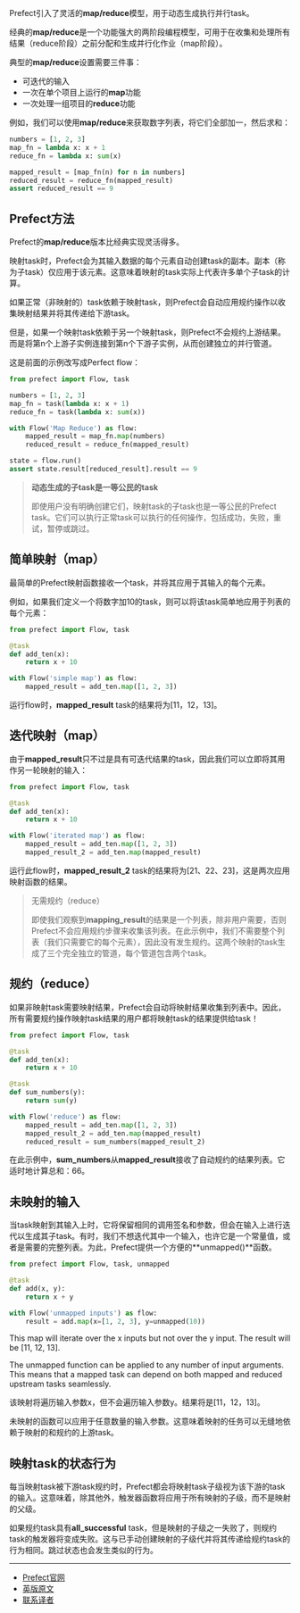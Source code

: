 Prefect引入了灵活的**map/reduce**模型，用于动态生成执行并行task。

经典的**map/reduce**是一个功能强大的两阶段编程模型，可用于在收集和处理所有结果（reduce阶段）之前分配和生成并行化作业（map阶段）。

典型的**map/reduce**设置需要三件事：

 - 可迭代的输入
 - 一次在单个项目上运行的**map**功能
 - 一次处理一组项目的**reduce**功能

例如，我们可以使用**map/reduce**来获取数字列表，将它们全部加一，然后求和：

````Python
numbers = [1, 2, 3]
map_fn = lambda x: x + 1
reduce_fn = lambda x: sum(x)

mapped_result = [map_fn(n) for n in numbers]
reduced_result = reduce_fn(mapped_result)
assert reduced_result == 9
````

## Prefect方法

Prefect的**map/reduce**版本比经典实现灵活得多。

映射task时，Prefect会为其输入数据的每个元素自动创建task的副本。副本（称为子task）仅应用于该元素。这意味着映射的task实际上代表许多单个子task的计算。

如果正常（非映射的）task依赖于映射task，则Prefect会自动应用规约操作以收集映射结果并将其传递给下游task。

但是，如果一个映射task依赖于另一个映射task，则Prefect不会规约上游结果。而是将第n个上游子实例连接到第n个下游子实例，从而创建独立的并行管道。

这是前面的示例改写成Perfect flow：

````Python
from prefect import Flow, task

numbers = [1, 2, 3]
map_fn = task(lambda x: x + 1)
reduce_fn = task(lambda x: sum(x))

with Flow('Map Reduce') as flow:
    mapped_result = map_fn.map(numbers)
    reduced_result = reduce_fn(mapped_result)

state = flow.run()
assert state.result[reduced_result].result == 9
````

> 
> **动态生成的子task是一等公民的task**
>
> 即使用户没有明确创建它们，映射task的子task也是一等公民的Prefect task。它们可以执行正常task可以执行的任何操作，包括成功，失败，重试，暂停或跳过。
> 

## 简单映射（map）

最简单的Prefect映射函数接收一个task，并将其应用于其输入的每个元素。

例如，如果我们定义一个将数字加10的task，则可以将该task简单地应用于列表的每个元素：

````Python
from prefect import Flow, task

@task
def add_ten(x):
    return x + 10

with Flow('simple map') as flow:
    mapped_result = add_ten.map([1, 2, 3])
````

运行flow时，**mapped_result** task的结果将为[11，12，13]。

## 迭代映射（map）

由于**mapped_result**只不过是具有可迭代结果的task，因此我们可以立即将其用作另一轮映射的输入：

````Python
from prefect import Flow, task

@task
def add_ten(x):
    return x + 10

with Flow('iterated map') as flow:
    mapped_result = add_ten.map([1, 2, 3])
    mapped_result_2 = add_ten.map(mapped_result)
````

运行此flow时，**mapped_result_2** task的结果将为[21、22、23]，这是两次应用映射函数的结果。

> 
> 无需规约（reduce）
> 
> 即使我们观察到**mapping_result**的结果是一个列表，除非用户需要，否则Prefect不会应用规约步骤来收集该列表。在此示例中，我们不需要整个列表（我们只需要它的每个元素），因此没有发生规约。这两个映射的task生成了三个完全独立的管道，每个管道包含两个task。
> 

## 规约（reduce）

如果非映射task需要映射结果，Prefect会自动将映射结果收集到列表中。因此，所有需要规约操作映射task结果的用户都将映射task的结果提供给task！

````Python
from prefect import Flow, task

@task
def add_ten(x):
    return x + 10

@task
def sum_numbers(y):
    return sum(y)

with Flow('reduce') as flow:
    mapped_result = add_ten.map([1, 2, 3])
    mapped_result_2 = add_ten.map(mapped_result)
    reduced_result = sum_numbers(mapped_result_2)
````

在此示例中，**sum_numbers**从**mapped_result**接收了自动规约的结果列表。它适时地计算总和：66。

## 未映射的输入

当task映射到其输入上时，它将保留相同的调用签名和参数，但会在输入上进行迭代以生成其子task。有时，我们不想迭代其中一个输入，也许它是一个常量值，或者是需要的完整列表。为此，Prefect提供一个方便的**unmapped()**函数。

````Python
from prefect import Flow, task, unmapped

@task
def add(x, y):
    return x + y

with Flow('unmapped inputs') as flow:
    result = add.map(x=[1, 2, 3], y=unmapped(10))
````
This map will iterate over the x inputs but not over the y input. The result will be [11, 12, 13].

The unmapped function can be applied to any number of input arguments. This means that a mapped task can depend on both mapped and reduced upstream tasks seamlessly.

该映射将遍历输入参数x，但不会遍历输入参数y。结果将是[11，12，13]。

未映射的函数可以应用于任意数量的输入参数。这意味着映射的任务可以无缝地依赖于映射的和规约的上游task。

## 映射task的状态行为

每当映射task被下游task规约时，Prefect都会将映射task子级视为该下游的task的输入。这意味着，除其他外，触发器函数将应用于所有映射的子级，而不是映射的父级。

如果规约task具有**all_successful** task，但是映射的子级之一失败了，则规约task的触发器将变成失败。这与已手动创建映射的子级代并将其传递给规约task的行为相同。跳过状态也会发生类似的行为。

***

- [Prefect官网](https://www.prefect.io/)
- [英版原文](https://docs.prefect.io/core/concepts/mapping.html)
- [联系译者](https://github.com/listen-lavender)

